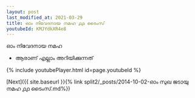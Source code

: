 ```yaml
---
layout: post
last_modified_at: 2021-03-29
title: ഓം നിവേദനായ നമഹ ൧൧ ടൈംസ്
youtubeId: KMJYdkXR4e8
---
```

 
 
 ഓം നിവേദനായ നമഹ 
 
 -  ആരാണ് എല്ലാം അറിയിക്കുന്നത് 
 
  
 
  
 
 
 
 
 
 


{% include youtubePlayer.html id=page.youtubeId %}
 
[Next]({{ site.baseurl }}{% link  split2/_posts/2014-10-02-ഓം സുഖ ജടായു നമഹ ൧൧ ടൈംസ്.md%})
 
